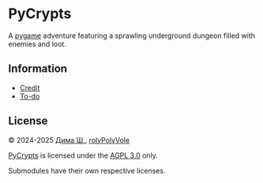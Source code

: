 # PyCrypts

A [pygame][pygame] adventure featuring a sprawling underground dungeon filled with enemies and loot.

## Information

- [Credit][credit]
- [To-do][to-do]

## License

&copy; 2024-2025 [Дима Ш.][dima], [rolyPolyVole][roly]

[PyCrypts][root] is licensed under the [AGPL 3.0][license] only.

Submodules have their own respective licenses.

<!-- Link aliases -->

[root]: /

<!-- Websites -->

[dima]: https://gitlab.com/shdima
[roly]: https://rolypolyvole.github.io
[contributors]: https://github.com/esotericfoundation/pycrypts/graphs/contributors

[pygame]: https://www.pygame.org

<!-- Files -->

[credit]: ./CREDIT.md
[to-do]: ./TODO.md
[license]: ../LICENSE

[setup]: ../scripts/setup.sh
